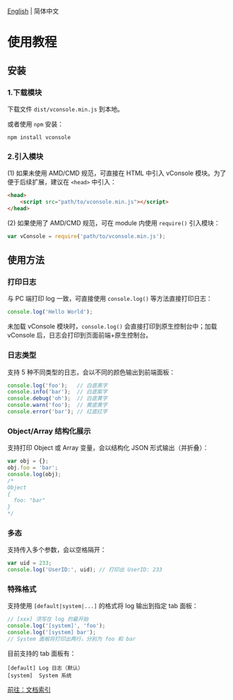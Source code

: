 [English](./tutorial.md) | 简体中文

使用教程
==============================

## 安装

### 1.下载模块

下载文件 `dist/vconsole.min.js` 到本地。

或者使用 `npm` 安装：

```
npm install vconsole
```

### 2.引入模块

(1) 如果未使用 AMD/CMD 规范，可直接在 HTML 中引入 vConsole 模块。为了便于后续扩展，建议在 `<head>` 中引入：

```html
<head>
	<script src="path/to/vconsole.min.js"></script>
</head>
```

(2) 如果使用了 AMD/CMD 规范，可在 module 内使用 `require()` 引入模块：

```javascript
var vConsole = require('path/to/vconsole.min.js');
```


## 使用方法


### 打印日志

与 PC 端打印 log 一致，可直接使用 `console.log()` 等方法直接打印日志：

```javascript
console.log('Hello World');
```

未加载 vConsole 模块时，`console.log()` 会直接打印到原生控制台中；加载 vConsole 后，日志会打印到页面前端+原生控制台。


### 日志类型

支持 5 种不同类型的日志，会以不同的颜色输出到前端面板：

```javascript
console.log('foo');   // 白底黑字
console.info('bar');  // 白底紫字
console.debug('oh');  // 白底黄字
console.warn('foo');  // 黄底黄字
console.error('bar'); // 红底红字
```


### Object/Array 结构化展示

支持打印 Object 或 Array 变量，会以结构化 JSON 形式输出（并折叠）：

```javascript
var obj = {};
obj.foo = 'bar';
console.log(obj);
/*
Object
{
  foo: "bar"
}
*/
```

### 多态

支持传入多个参数，会以空格隔开：

```javascript
var uid = 233;
console.log('UserID:', uid); // 打印出 UserID: 233
```

### 特殊格式

支持使用 `[default|system|...]` 的格式将 log 输出到指定 tab 面板：

```javascript
// [xxx] 须写在 log 的最开始
console.log('[system]', 'foo');
console.log('[system] bar');
// System 面板将打印出两行，分别为 foo 和 bar
```

目前支持的 tab 面板有：

```
[default] Log 日志（默认）
[system]  System 系统
```


[前往：文档索引](./a_doc_index_CN.md)